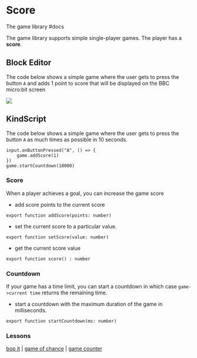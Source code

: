 # Score

The game library #docs

The game library supports simple single-player games. The player has a **score**.

## Block Editor

The code below shows a simple game where the user gets to press the button ``A`` and adds 1 point to score that will be displayed on the BBC micro:bit screen

![](/static/mb/game-library/add-point-to-score-0.png)

## KindScript

The code below shows a simple game where the user gets to press the button ``A`` as much times as possible in 10 seconds.

```
input.onButtonPressed("A", () => {
    game.addScore(1)
})
game.startCountdown(10000)
```

### Score

When a player achieves a goal, you can increase the game score

* add score points to the current score

```
export function addScore(points: number)
```

* set the current score to a particular value.

```
export function setScore(value: number)
```

* get the current score value

```
export function score() : number
```

### Countdown

If your game has a time limit, you can start a countdown in which case `game->current time` returns the remaining time.

* start a countdown with the maximum duration of the game in milliseconds.

```
export function startCountdown(ms: number)
```

### Lessons

[bop it](/microbit/lessons/bop-it) | [game of chance](/microbit/lessons/game-of-chance) | [game counter](/microbit/lessons/game-counter)

